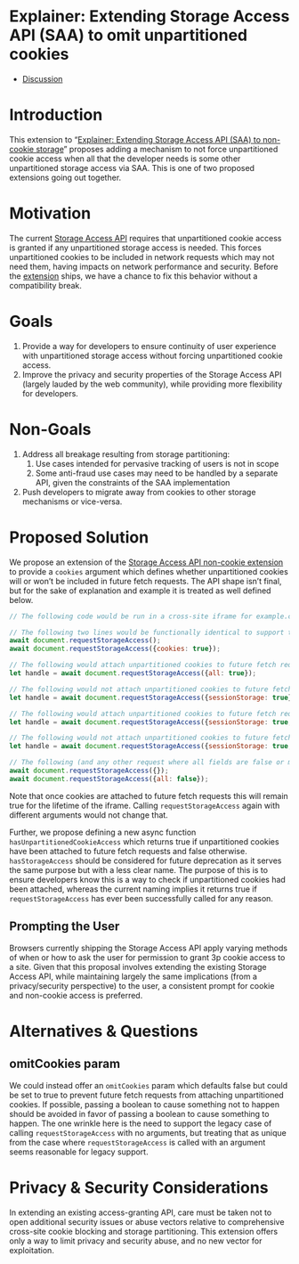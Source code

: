 # Explainer: Extending Storage Access API (SAA) to omit unpartitioned cookies

* [Discussion](https://github.com/privacycg/saa-non-cookie-storage/issues)

# Introduction

This extension to “[Explainer: Extending Storage Access API (SAA) to non-cookie storage](https://github.com/privacycg/saa-non-cookie-storage/blob/main/README.md)” proposes adding a mechanism to not force unpartitioned cookie access when all that the developer needs is some other unpartitioned storage access via SAA. This is one of two proposed extensions going out together.

# Motivation

The current [Storage Access API](https://github.com/privacycg/storage-access) requires that unpartitioned cookie access is granted if any unpartitioned storage access is needed. This forces unpartitioned cookies to be included in network requests which may not need them, having impacts on network performance and security. Before the [extension](https://github.com/privacycg/saa-non-cookie-storage/blob/main/README.md) ships, we have a chance to fix this behavior without a compatibility break.

# Goals

1. Provide a way for developers to ensure continuity of user experience with unpartitioned storage access without forcing unpartitioned cookie access.
2. Improve the privacy and security properties of the Storage Access API (largely lauded by the web community), while providing more flexibility for developers.

# Non-Goals

1. Address all breakage resulting from storage partitioning: 
   1. Use cases intended for pervasive tracking of users is not in scope
   1. Some anti-fraud use cases may need to be handled by a separate API, given the constraints of the SAA implementation
1. Push developers to migrate away from cookies to other storage mechanisms or vice-versa.

# Proposed Solution

We propose an extension of the [Storage Access API non-cookie extension](https://github.com/privacycg/saa-non-cookie-storage/blob/main/README.md) to provide a `cookies` argument which defines whether unpartitioned cookies will or won’t be included in future fetch requests. The API shape isn’t final, but for the sake of explanation and example it is treated as well defined below.

```javascript
// The following code would be run in a cross-site iframe for example.com.

// The following two lines would be functionally identical to support the existing no-argument version of `requestStorageAccess` which attaches unpartitioned cookies to future fetch requests.
await document.requestStorageAccess();
await document.requestStorageAccess({cookies: true});

// The following would attach unpartitioned cookies to future fetch requests.
let handle = await document.requestStorageAccess({all: true});

// The following would not attach unpartitioned cookies to future fetch requests.
let handle = await document.requestStorageAccess({sessionStorage: true});

// The following would attach unpartitioned cookies to future fetch requests.
let handle = await document.requestStorageAccess({sessionStorage: true, cookies: true});

// The following would not attach unpartitioned cookies to future fetch requests.
let handle = await document.requestStorageAccess({sessionStorage: true, cookies: false});

// The following (and any other request where all fields are false or missing) would be rejected due to nothing being requested.
await document.requestStorageAccess({});
await document.requestStorageAccess({all: false});
```

Note that once cookies are attached to future fetch requests this will remain true for the lifetime of the iframe. Calling `requestStorageAccess` again with different arguments would not change that.

Further, we propose defining a new async function `hasUnpartitionedCookieAccess` which returns true if unpartitioned cookies have been attached to future fetch requests and false otherwise. `hasStorageAccess` should be considered for future deprecation as it serves the same purpose but with a less clear name. The purpose of this is to ensure developers know this is a way to check if unpartitioned cookies had been attached, whereas the current naming implies it returns true if `requestStorageAccess` has ever been successfully called for any reason.

## Prompting the User

Browsers currently shipping the Storage Access API apply varying methods of when or how to ask the user for permission to grant 3p cookie access to a site. Given that this proposal involves extending the existing Storage Access API, while maintaining largely the same implications (from a privacy/security perspective) to the user, a consistent prompt for cookie and non-cookie access is preferred.

# Alternatives & Questions

## omitCookies param

We could instead offer an `omitCookies` param which defaults false but could be set to true to prevent future fetch requests from attaching unpartitioned cookies. If possible, passing a boolean to cause something not to happen should be avoided in favor of passing a boolean to cause something to happen. The one wrinkle here is the need to support the legacy case of calling `requestStorageAccess` with no arguments, but treating that as unique from the case where `requestStorageAccess` is called with an argument seems reasonable for legacy support.

# Privacy & Security Considerations

In extending an existing access-granting API, care must be taken not to open additional security issues or abuse vectors relative to comprehensive cross-site cookie blocking and storage partitioning. This extension offers only a way to limit privacy and security abuse, and no new vector for exploitation.
